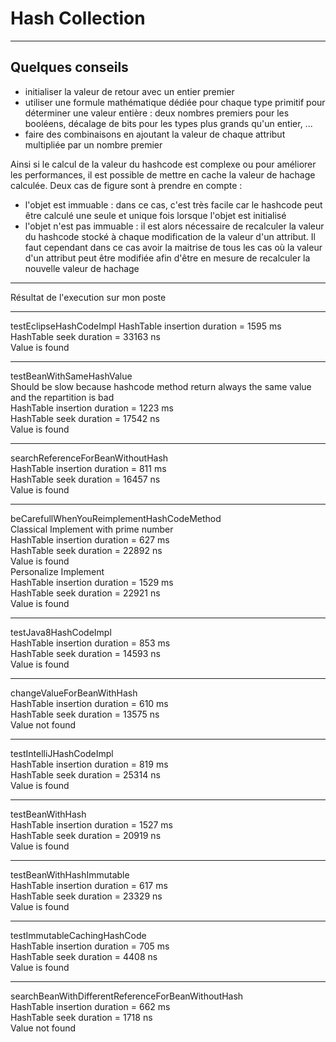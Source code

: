 # Hash Collection
---
## Quelques conseils

- initialiser la valeur de retour avec un entier premier
- utiliser une formule mathématique dédiée pour chaque type primitif pour déterminer une valeur entière : deux nombres premiers pour les booléens, décalage de bits pour les types plus grands qu'un entier, ...
- faire des combinaisons en ajoutant la valeur de chaque attribut multipliée par un nombre premier

Ainsi si le calcul de la valeur du hashcode est complexe ou pour améliorer les performances, il est possible de mettre en cache la valeur de hachage calculée. Deux cas de figure sont à prendre en compte :

- l'objet est immuable : dans ce cas, c'est très facile car le hashcode peut être calculé une seule et unique fois lorsque l'objet est initialisé
- l'objet n'est pas immuable : il est alors nécessaire de recalculer la valeur du hashcode stocké à chaque modification de la valeur d'un attribut. Il faut cependant dans ce cas avoir la maitrise de tous les cas où la valeur d'un attribut peut être modifiée afin d'être en mesure de recalculer la nouvelle valeur de hachage


____
Résultat de l'execution sur mon poste  
______________________________________
testEclipseHashCodeImpl
HashTable insertion duration  = 1595 ms  
HashTable seek duration  = 33163 ns  
Value is found  
______________________________________
testBeanWithSameHashValue  
Should be slow because hashcode method return always the same value and the repartition is bad  
HashTable insertion duration  = 1223 ms  
HashTable seek duration  = 17542 ns  
Value is found  
______________________________________
searchReferenceForBeanWithoutHash  
HashTable insertion duration  = 811 ms  
HashTable seek duration  = 16457 ns  
Value is found  
______________________________________
beCarefullWhenYouReimplementHashCodeMethod  
Classical Implement with prime number  
HashTable insertion duration  = 627 ms  
HashTable seek duration  = 22892 ns  
Value is found  
Personalize Implement  
HashTable insertion duration  = 1529 ms  
HashTable seek duration  = 22921 ns  
Value is found  
______________________________________
testJava8HashCodeImpl  
HashTable insertion duration  = 853 ms  
HashTable seek duration  = 14593 ns  
Value is found  
______________________________________
changeValueForBeanWithHash  
HashTable insertion duration  = 610 ms  
HashTable seek duration  = 13575 ns  
Value not found  
______________________________________
testIntelliJHashCodeImpl  
HashTable insertion duration  = 819 ms  
HashTable seek duration  = 25314 ns  
Value is found  
______________________________________
testBeanWithHash  
HashTable insertion duration  = 1527 ms  
HashTable seek duration  = 20919 ns  
Value is found  
______________________________________
testBeanWithHashImmutable  
HashTable insertion duration  = 617 ms  
HashTable seek duration  = 23329 ns    
Value is found  
______________________________________
testImmutableCachingHashCode  
HashTable insertion duration  = 705 ms  
HashTable seek duration  = 4408 ns  
Value is found  
______________________________________
searchBeanWithDifferentReferenceForBeanWithoutHash  
HashTable insertion duration  = 662 ms  
HashTable seek duration  = 1718 ns  
Value not found  


